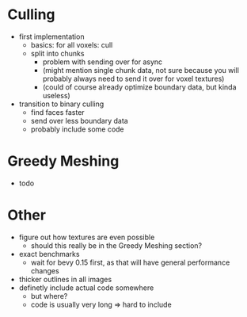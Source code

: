 # Culling

- first implementation
  - basics: for all voxels: cull
  - split into chunks
    - problem with sending over for async
    - (might mention single chunk data, not sure because you will probably always need to send it over for voxel textures)
    - (could of course already optimize boundary data, but kinda useless)
- transition to binary culling
  - find faces faster
  - send over less boundary data
  - probably include some code


# Greedy Meshing

- todo


# Other

- figure out how textures are even possible
  - should this really be in the Greedy Meshing section?
- exact benchmarks
  - wait for bevy 0.15 first, as that will have general performance changes
- thicker outlines in all images
- definetly include actual code somewhere
  - but where?
  - code is usually very long => hard to include

